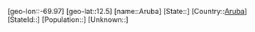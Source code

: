 ﻿---
location: [12.5,-69.97]
type: City
tags:
- geo/City


SpocWebEntityId: 28889
isDeleted: false
confidential: public

---
[geo-lon::-69.97]
[geo-lat::12.5]
[name::Aruba]
[State::]
[Country::[Aruba](geo/Continent/South-America/Aruba.md)]
[StateId::]
[Population::]
[Unknown::]

